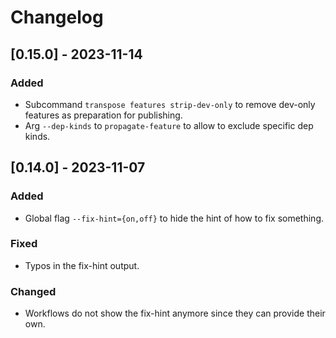 # Changelog

## [0.15.0] - 2023-11-14

### Added
- Subcommand `transpose features strip-dev-only` to remove dev-only features as preparation for publishing.
- Arg `--dep-kinds` to `propagate-feature` to allow to exclude specific dep kinds.

## [0.14.0] - 2023-11-07

### Added
- Global flag `--fix-hint={on,off}` to hide the hint of how to fix something.

### Fixed
- Typos in the fix-hint output.

### Changed
- Workflows do not show the fix-hint anymore since they can provide their own.
